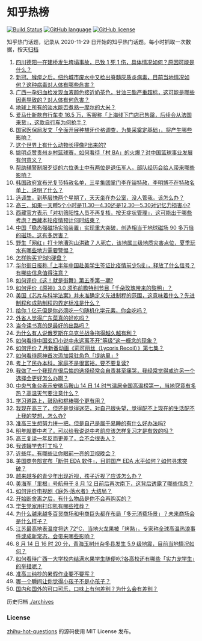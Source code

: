 # 知乎热榜
[![Build Status](https://github.com/ToWeLong/zhihu-hot-questions/workflows/CI/badge.svg)](https://github.com/ToWeLong/zhihu-hot-questions/actions)
[![GitHub language](https://img.shields.io/badge/language-golang-orange.svg)](https://golang.org/)
[![GitHub license](https://img.shields.io/github/license/ToWeLong/zhihu-hot-questions)](https://github.com/ToWeLong/zhihu-hot-questions/blob/main/LICENSE)

知乎热门话题，记录从 2020-11-29 日开始的知乎热门话题。每小时抓取一次数据，按天[归档](./archives)

<!-- BEGIN -->

1. [四川德阳一在建桥发生垮塌事故，已致 1 死 1 伤，具体情况如何？原因可能是什么？](https://www.zhihu.com/question/548335874)
1. [新冠、猴痘之后，纽约城市废水中又检出脊髓灰质炎病毒，目前当地情况如何？这种病毒对人体有哪些危害？](https://www.zhihu.com/question/548317742)
1. [广西一孕妇血检发现血液颜色接近奶茶色，甘油三酯严重超标，这可能是哪些因素导致的？对人体有何危害？](https://www.zhihu.com/question/548317076)
1. [地球上所有的淡水能否煮熟一摩尔的大米？](https://www.zhihu.com/question/548249436)
1. [爱马仕新款自行车卖 16.5 万，客服称「上海线下门店已售罄，后续会从法国来货」，这款自行车为何抢手？](https://www.zhihu.com/question/548000041)
1. [国家医保局发文「全面开展种植牙价格调查，为集采奠定基础」，将产生哪些影响？](https://www.zhihu.com/question/548141854)
1. [这个世界上有什么动物长得像P出来的?](https://www.zhihu.com/question/542741435)
1. [姚明点赞贵州乡村篮球赛，如何看待「村 BA」的火爆？对中国篮球事业发展有何意义？](https://www.zhihu.com/question/548327990)
1. [帮助辅警制服歹徒的六位勇士中有两位是退伍军人，部队经历会给人带来哪些影响？](https://www.zhihu.com/question/548038700)
1. [韩国政府宣布光复节特赦名单，三星集团掌门李在镕特赦，李明博不在特赦名单上，说明了什么？](https://www.zhihu.com/question/548056486)
1. [选调生，到基层快两个星期了，天天坐在办公室，没人管我，该怎么办？](https://www.zhihu.com/question/548075547)
1. [高三，如果一天睡5个小时是11.30—4.30还是12.30—5.30对记忆力损害小?](https://www.zhihu.com/question/547586531)
1. [西藏官方表示「对初筛阳性人员不再复核，按无症状管理」，这可能出于哪些考虑？西藏本轮疫情预计何时结束？](https://www.zhihu.com/question/548325116)
1. [中国「稳态强磁场实验装置」实现重大突破，创造相当于地球磁场 90 多万倍的磁场，这有多厉害？](https://www.zhihu.com/question/548311745)
1. [野生「网红」打卡地漕沟山洪致 7 人死亡，该地属三级地质灾害点位，夏季玩水有哪些地方需要警惕？](https://www.zhihu.com/question/548321740)
1. [怎样购买1PB的硬盘？](https://www.zhihu.com/question/537947704)
1. [华尔街日报称「上半年中国赴美学生签证比疫情前少5成」，释放了什么信号？有哪些信息值得注意？](https://www.zhihu.com/question/548150699)
1. [如何评价《这！就是街舞》第五季第一期?](https://www.zhihu.com/question/547985591)
1. [如何评价《原神》3.0 须弥前瞻特别节目「千朵玫瑰带来的黎明」？](https://www.zhihu.com/question/547839691)
1. [美国《芯片与科学法案》并未准确定义先进制程的范围，这意味着什么？先进制程和成熟制程的界定标准是什么？](https://www.zhihu.com/question/548255299)
1. [给你 1 亿元但是你必须吃一勺随机化学元素，你会吃吗？](https://www.zhihu.com/question/543286181)
1. [外省人觉得广东菜真的好吃吗？](https://www.zhihu.com/question/335509601)
1. [当今读书真的是最好的出路吗？](https://www.zhihu.com/question/547349896)
1. [为什么有人说俄罗斯在乌克兰战争拖得越久越有利？](https://www.zhihu.com/question/536807958)
1. [如何看待中国玄幻小说中永远离不开“等级”这一概念的现象？](https://www.zhihu.com/question/49953788)
1. [如何评价 7 月新番动画《莉可丽丝（Lycoris Recoil）》第七集？](https://www.zhihu.com/question/548301561)
1. [如何看待原神首次添加常驻角色「提纳里」?](https://www.zhihu.com/question/548284435)
1. [考上了民办本科，家庭不是很富裕，要不要复读?](https://www.zhihu.com/question/548341542)
1. [我做了一个我现在很后悔的选择经常会自责甚至痛哭，我经常觉得或许另一个选择会更好怎么办啊？](https://www.zhihu.com/question/548348357)
1. [中央气象台表示安徽马鞍山 14 日 14 时气温居全国高温榜第一，当地究竟有多热？高温天气要注意什么？](https://www.zhihu.com/question/548368081)
1. [学习道路上，鼓励和棍棒哪个更有用？](https://www.zhihu.com/question/548337192)
1. [我现在高三了，但还是觉得迷茫，对自己很失望，觉得配不上现在的生活配不上我的梦想，怎么办?](https://www.zhihu.com/question/548303899)
1. [准高三生想努力拼一把，但是自己是属于易睡的有什么好办法吗?](https://www.zhihu.com/question/548004657)
1. [明年就要中考了，可以给我说说中考前应该怎样复习才是有效的吗？](https://www.zhihu.com/question/548281160)
1. [高三复读一年反而更差了，会不会很丢人？](https://www.zhihu.com/question/548330149)
1. [我该辍学去打工吗？](https://www.zhihu.com/question/548241735)
1. [近些年，有哪些让你眼前一亮的卫视晚会？](https://www.zhihu.com/question/548245608)
1. [美国商务部宣布「断供 EDA 软件」，目前国产 EDA 水平如何？如何寻求突破？](https://www.zhihu.com/question/548288003)
1. [越来越多的青少年出现近视，孩子近视了应该怎么办？](https://www.zhihu.com/question/548094262)
1. [美海军「里根」号航母于 8 月 12 日前后再次南下，这背后透露了哪些信息？](https://www.zhihu.com/question/548355194)
1. [如何评价电视剧《庭外·落水者》大结局？](https://www.zhihu.com/question/547859776)
1. [开始断舍离之后，有什么物品是你不会再购买的？](https://www.zhihu.com/question/457895008)
1. [学生党家用打印机有哪些推荐？](https://www.zhihu.com/question/265997721)
1. [为什么越来越多百货商场和电商巨头都在布局「多元消费场景」？未来商场会是什么样子？](https://www.zhihu.com/question/548146951)
1. [江苏最高地表温度将达 72℃，当地火龙果被「烤熟」，专家称全球高温热浪事件或成新常态，会带来哪些影响？](https://www.zhihu.com/question/548340729)
1. [8 月 14 日 16 时 20 分，青海玉树州杂多县发生 5.9 级地震，目前当地情况如何？](https://www.zhihu.com/question/548358254)
1. [如何看待广西一大学校内结满水果学生随便吃?各高校还有哪些「实力宠学生」的举措呢？](https://www.zhihu.com/question/548335386)
1. [准高三纯抄的暑假作业要不要写？](https://www.zhihu.com/question/547493704)
1. [哪一个瞬间让你觉得小孩子不是小孩子？](https://www.zhihu.com/question/396904034)
1. [国内和国外的可口可乐，口味上有何差别？为什么会有差别？](https://www.zhihu.com/question/542235779)

<!-- END -->

历史归档 [./archives](./archives)


### License
[zhihu-hot-questions](https://github.com/towelong/zhihu-hot-questions) 的源码使用 MIT License 发布。